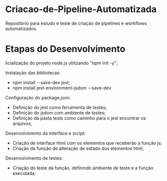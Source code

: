 # Criacao-de-Pipeline-Automatizada
Repositório para estudo e teste de criação de pipelines e workflows automatizados.

# Etapas do Desenvolvimento
Iicialização do projeto node.js utilizando "npm init -y";

Instalação das bibliotecas:
* npm install --save-dev jest;
* npm install jest-environment-jsdom --save-dev

Configuração do package.json:
* Definição do jest como ferramenta de testes;
* Definição do jsdom com ambiente de testes;
* Definição da pasta tests como caminho para o jest encontrar os arquivos;

Desenvolvimento da interface e script:
* Criação de interface html com os elementos que receberão a função js;
* Criação da função de alteração de estado dos elementos html;

Desenvolvimento de testes:
* Criação do teste da função, definindo ambiente de teste e a função executada;